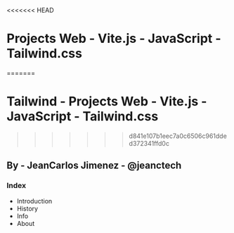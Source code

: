 <<<<<<< HEAD
# Projects Web - Vite.js - JavaScript - Tailwind.css
=======
# Tailwind - Projects Web - Vite.js - JavaScript - Tailwind.css
>>>>>>> d841e107b1eec7a0c6506c961dded372341ffd0c

## By - JeanCarlos Jimenez - @jeanctech

### Index

- Introduction
- History
- Info
- About

